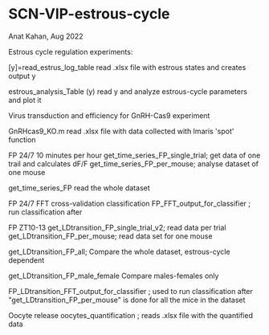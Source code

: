 # SCN-VIP-estrous-cycle
Anat Kahan, Aug 2022 

Estrous cycle regulation experiments: 

[y]=read_estrus_log_table
read .xlsx file with estrous states and creates output y

estrous_analysis_Table (y)
read y and analyze estrous-cycle parameters and plot it 



Virus transduction and efficiency for GnRH-Cas9 experiment 

GnRHcas9_KO.m
read .xlsx file with data collected with Imaris 'spot' function 


FP 24/7 10 minutes per hour
get_time_series_FP_single_trial;
get data of one trail and calculates dF/F
get_time_series_FP_per_mouse;
analyse dataset of one mouse 

get_time_series_FP
read the whole dataset 

FP 24/7 FFT cross-validation classification
FP_FFT_output_for_classifier ; 
run classification after 

FP ZT10-13
get_LDtransition_FP_single_trial_v2;
read data per trial
get_LDtransition_FP_per_mouse;
read data set for one mouse

get_LDtransition_FP_all; 
Compare the whole dataset, estrous-cycle dependent 

get_LDtransition_FP_male_female 
Compare males-females only 

FP_LDtransition_FFT_output_for_classifier ;
used to run classification after "get_LDtransition_FP_per_mouse" is done for all the mice in the dataset


Oocyte release
oocytes_quantification ;
reads .xlsx file with the quantified data

